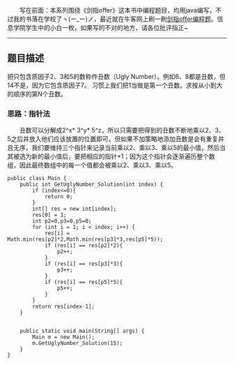 &emsp;&emsp;写在前面：本系列围绕《剑指offer》这本书中编程题目，均用java编写，不过我的书落在学校了ヽ(ー_ー)ノ，最近就在牛客网上刷一刷[剑指offer编程题](https://www.nowcoder.com/ta/coding-interviews)。信息学院学生中的小白一枚，如果写的不对的地方，请各位批评指正~
___
## 题目描述
把只包含质因子2、3和5的数称作丑数（Ugly Number）。例如6、8都是丑数，但14不是，因为它包含质因子7。 习惯上我们把1当做是第一个丑数。求按从小到大的顺序的第N个丑数。
### 思路：指针法
&emsp;&emsp;丑数可以分解成2^x* 3^y* 5^z，所以只需要把得到的丑数不断地乘以2、3、5之后并放入他们应该放置的位置即可。但如果不加策略地添加丑数是会有重复并且无序，我们要维持三个指针来记录当前乘以2、乘以3、乘以5的最小值，然后当其被选为新的最小值后，要把相应的指针+1；因为这个指针会逐渐遍历整个数组，因此最终数组中的每一个值都会被乘以2、乘以3、乘以5。
```
public class Main {
    public int GetUglyNumber_Solution(int index) {
        if (index<=0){
            return 0;
        }
        int[] res = new int[index];
        res[0] = 1;
        int p2=0,p3=0,p5=0;
        for (int i = 1; i < index; i++) {
            res[i] = Math.min(res[p2]*2,Math.min(res[p3]*3,res[p5]*5));
            if (res[i] == res[p2]*2){
                p2++;
            }
            if (res[i] == res[p3]*3){
                p3++;
            }
            if (res[i] == res[p5]*5){
                p5++;
            }
        }
        return res[index-1];
    }


    public static void main(String[] args) {
        Main m = new Main();
        m.GetUglyNumber_Solution(15);
    }
}
```